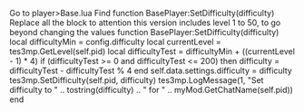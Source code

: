 Go to player>Base.lua
Find function BasePlayer:SetDifficulty(difficulty)
Replace all the block to
attention this version includes level 1 to 50, to go beyond changing the values
    function BasePlayer:SetDifficulty(difficulty)
        local difficultyMin = config.difficulty
        local currentLevel = tes3mp.GetLevel(self.pid)
        local difficultyTest = difficultyMin + ((currentLevel - 1) * 4)
        if (difficultyTest >= 0 and difficultyTest <= 200) then
            difficulty = difficultyTest - difficultyTest % 4
        end
        self.data.settings.difficulty = difficulty
        tes3mp.SetDifficulty(self.pid, difficulty)
        tes3mp.LogMessage(1, "Set difficulty to " .. tostring(difficulty) .. " for " .. myMod.GetChatName(self.pid))
    end
